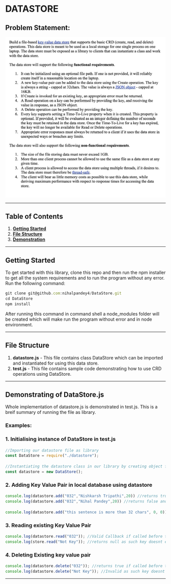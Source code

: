 # **DATASTORE**

## **Problem Statement:**

![Problem Statement](./Problem_Statement.jpg)

<hr>

## **Table of Contents** 

1. **[Getting Started](#gettingstarted)**<br>
2. **[File Structure](#filestructure)**<br>
3. **[Demonstration](#demonstration)**<br>

<hr>

<a name = "gettingstarted"></a>

## **Getting Started**

To get started with this library, clone this repo and then run the npm installer to get all the system requirements and to run the program without any error.<br>
Run the following command: <br>

```Javascript
git clone git@github.com:nihalpandey4/DataStore.git
cd DataStore
npm install
```

After running this command in command shell a node_modules folder will be created which will make run the program without error and in node environment.

<hr>

<a name="filestructure"></a>

## **File Structure**

1. **datastore.js** - This file contains class DataStore which can be imported and instantiated for using this data store.
2. **test.js** - This file contains sample code demonstrating how to use CRD operations using DataStore.

<hr>

<a name = "demonstration"></a>

## **Demonstrating of DataStore.js**

Whole implementation of datastore.js is demonstrated in test.js. This is a breif summary of running the file as library.

### Examples:

### 1. **Initialising instance of DataStore in test.js**

```javascript
//Importing our datastore file as library
const DataStore = require("./datastore");

//Instantiating the datastore class in our library by creating object for it.
const datastore = new DataStore();
```

### 2. **Adding Key Value Pair in local database using datastore**

```javascript
console.log(datastore.add("032","Nishkarsh Tripathi",20)) //returns true as record is created
console.log(datastore.add("032","Nihal Pandey",20)) //returns false and prints error to the console as key is already present

console.log(datastore.add("this sentence is more than 32 chars", 0, 0)); //Returns false and wont create as the key is not capped under 32 char
```

### 3. **Reading existing Key Value Pair**

```javascript
console.log(datastore.read("032")); //Valid Callback if called before time to live property 
console.log(store.read("Not Key")); //returns null as such key doesnt exist
```

### 4. **Deleting Existing key value pair**

```javascript
console.log(datastore.delete("032")); //returns true if called before time to live property
console.log(datastore.delete("Not Key")); //Invalid as such key doesnt exist
```

<hr>